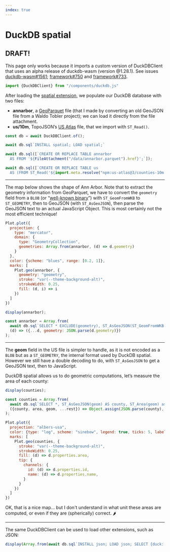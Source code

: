 ```yaml
---
index: true
---
```


# DuckDB spatial
## DRAFT!

<p class=warning>This page only works because it imports a custom version of DuckDBClient that uses an alpha release of duckdb-wasm (version @1.28.1). See issues <a href=https://github.com/duckdb/duckdb-wasm/issues/1561>duckdb-wasm#1561</a>; <a href=https://github.com/observablehq/framework/issues/750>framework#750</a> and <a href=https://github.com/observablehq/framework/issues/733>framework#733</a>.</p>

```js echo
import {DuckDBClient} from "/components/duckdb.js"
```


After loading the [spatial extension](https://duckdb.org/docs/extensions/spatial.html), we populate our DuckDB database with two files:
* **annarbor**, a [GeoParquet](https://geoparquet.org/) file (that I made by converting an old GeoJSON file from a Waldo Tobler project); we can load it directly from the file attachment.
* **us/10m**, TopoJSON’s [US Atlas](https://github.com/topojson/us-atlas) file, that we import with `ST_Read()`.

```js echo
const db = await DuckDBClient.of();

await db.sql`INSTALL spatial; LOAD spatial;`

await db.sql([`CREATE OR REPLACE TABLE annarbor
  AS FROM '${FileAttachment("/data/annarbor.parquet").href}';`]);

await db.sql([`CREATE OR REPLACE TABLE us
  AS (FROM ST_Read('${import.meta.resolve("npm:us-atlas@3/counties-10m.json")}'))`]);
```

---

The map below shows the shape of Ann Arbor. Note that to extract the geometry information from GeoParquet, we have to convert the `geometry` field from a `BLOB` (or “[well-known binary](https://libgeos.org/specifications/wkb/)”) with `ST_GeomFromWKB` to `ST_GEOMETRY`, then to GeoJSON (with `ST_AsGeoJSON`), then parse the GeoJSON text to an actual JavaScript Object. This is most certainly not the most efficient technique!

```js echo
Plot.plot({
  projection: {
    type: "mercator",
    domain: {
      type: "GeometryCollection",
      geometries: Array.from(annarbor, (d) => d.geometry)
    }
  },
  color: {scheme: "blues", range: [0.2, 1]},
  marks: [
    Plot.geo(annarbor, {
      geometry: "geometry",
      stroke: "var(--theme-background-alt)",
      strokeWidth: 0.25,
      fill: (d, i) => i
    })
  ]
})
```

```js
display(annarbor);
```

```js echo
const annarbor = Array.from(
  await db.sql`SELECT * EXCLUDE(geometry), ST_AsGeoJSON(ST_GeomFromWKB(geometry)) AS geometry FROM annarbor;`,
  (d) => ({...d, geometry: JSON.parse(d.geometry)})
);
```

---

The **geom** field in the US file is simpler to handle, as it is not encoded as a `BLOB` but as a `ST_GEOMETRY`, the internal format used by DuckDB spatial. However we still have a double decoding to do, with `ST_AsGeoJSON` to get a GeoJSON text, then to JavaScript.

DuckDB spatial allows us to do geometric computations, let’s measure the area of each county:

```js
display(counties);
```

```js echo
const counties = Array.from(
  await db.sql`SELECT *, ST_AsGeoJSON(geom) AS county, ST_Area(geom) as area FROM us`,
  ({county, area, geom, ...rest}) => Object.assign(JSON.parse(county), {properties: {area, ...rest}})
);
```

```js echo
Plot.plot({
  projection: "albers-usa",
  color: {type: "log", scheme: "sinebow", legend: true, ticks: 5, label: "County area"},
  marks: [
    Plot.geo(counties, {
      stroke: "var(--theme-background-alt)",
      strokeWidth: 0.25,
      fill: (d) => d.properties.area,
      tip: {
        channels: {
          id: (d) => d.properties.id,
          name: (d) => d.properties.name,
        }
      }
    })
  ]
})
```

OK, that is a nice map… but I don't understand in what unit these areas are computed, or even if they are (spherically) correct. 🌶

---

<div class=note>

The same DuckDBClient can be used to load other extensions, such as JSON:

```js echo
display(Array.from(await db.sql`INSTALL json; LOAD json; SELECT {duck: 42}::JSON as kwak;`, (d) => ({...d})));
```

</div>
